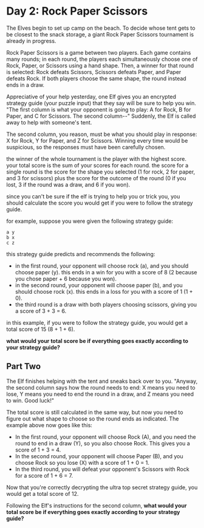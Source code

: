 # Day 2: Rock Paper Scissors

The Elves begin to set up camp on the beach. To decide whose tent gets to be closest to the snack storage, a giant Rock Paper Scissors tournament is already in progress.

Rock Paper Scissors is a game between two players. Each game contains many rounds; in each round, the players each simultaneously choose one of Rock, Paper, or Scissors using a hand shape. Then, a winner for that round is selected: Rock defeats Scissors, Scissors defeats Paper, and Paper defeats Rock. If both players choose the same shape, the round instead ends in a draw.

Appreciative of your help yesterday, one Elf gives you an encrypted strategy guide (your puzzle input) that they say will be sure to help you win. "The first column is what your opponent is going to play: A for Rock, B for Paper, and C for Scissors. The second column--" Suddenly, the Elf is called away to help with someone's tent.

The second column, you reason, must be what you should play in response: X for Rock, Y for Paper, and Z for Scissors. Winning every time would be suspicious, so the responses must have been carefully chosen.

the winner of the whole tournament is the player with the highest score. your total score is the sum of your scores for each round. the score for a single round is the score for the shape you selected (1 for rock, 2 for paper, and 3 for scissors) plus the score for the outcome of the round (0 if you lost, 3 if the round was a draw, and 6 if you won).

since you can't be sure if the elf is trying to help you or trick you, you should calculate the score you would get if you were to follow the strategy guide.

for example, suppose you were given the following strategy guide:

```
a y
b x
c z
```

this strategy guide predicts and recommends the following:

- in the first round, your opponent will choose rock (a), and you should choose paper (y). this ends in a win for you with a score of 8 (2 because you chose paper + 6 because you won).
- in the second round, your opponent will choose paper (b), and you should choose rock (x). this ends in a loss for you with a score of 1 (1 + 0).
- the third round is a draw with both players choosing scissors, giving you a score of 3 + 3 = 6.

in this example, if you were to follow the strategy guide, you would get a total score of 15 (8 + 1 + 6).

**what would your total score be if everything goes exactly according to your strategy guide?**

## Part Two

The Elf finishes helping with the tent and sneaks back over to you. "Anyway, the second column says how the round needs to end: X means you need to lose, Y means you need to end the round in a draw, and Z means you need to win. Good luck!"

The total score is still calculated in the same way, but now you need to figure out what shape to choose so the round ends as indicated. The example above now goes like this:

- In the first round, your opponent will choose Rock (A), and you need the round to end in a draw (Y), so you also choose Rock. This gives you a score of 1 + 3 = 4.
- In the second round, your opponent will choose Paper (B), and you choose Rock so you lose (X) with a score of 1 + 0 = 1.
- In the third round, you will defeat your opponent's Scissors with Rock for a score of 1 + 6 = 7.

Now that you're correctly decrypting the ultra top secret strategy guide, you would get a total score of 12.

Following the Elf's instructions for the second column, **what would your total score be if everything goes exactly according to your strategy guide?**
